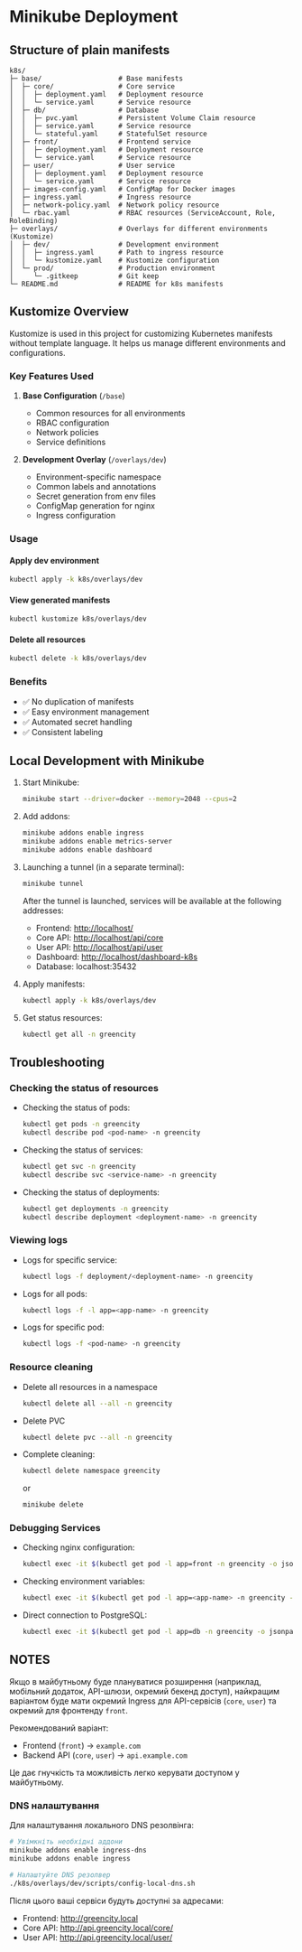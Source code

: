 # Minikube Deployment

## Structure of plain manifests

```text
k8s/
├─ base/                   # Base manifests
│  ├─ core/                # Core service
│  │  ├─ deployment.yaml   # Deployment resource
│  │  └─ service.yaml      # Service resource
│  ├─ db/                  # Database
│  │  ├─ pvc.yaml          # Persistent Volume Claim resource
│  │  ├─ service.yaml      # Service resource
│  │  └─ stateful.yaml     # StatefulSet resource
│  ├─ front/               # Frontend service
│  │  ├─ deployment.yaml   # Deployment resource
│  │  └─ service.yaml      # Service resource
│  ├─ user/                # User service
│  │  ├─ deployment.yaml   # Deployment resource
│  │  └─ service.yaml      # Service resource
│  ├─ images-config.yaml   # ConfigMap for Docker images
│  ├─ ingress.yaml         # Ingress resource
│  ├─ network-policy.yaml  # Network policy resource
│  └─ rbac.yaml            # RBAC resources (ServiceAccount, Role, RoleBinding)
├─ overlays/               # Overlays for different environments (Kustomize)
│  ├─ dev/                 # Development environment
│  │  ├─ ingress.yaml      # Path to ingress resource
│  │  └─ kustomize.yaml    # Kustomize configuration
│  └─ prod/                # Production environment
│     └─ .gitkeep          # Git keep
└─ README.md               # README for k8s manifests
```

## Kustomize Overview

Kustomize is used in this project for customizing Kubernetes manifests without template language.
It helps us manage different environments and configurations.

### Key Features Used

1. **Base Configuration** (`/base`)

   - Common resources for all environments
   - RBAC configuration
   - Network policies
   - Service definitions

2. **Development Overlay** (`/overlays/dev`)

   - Environment-specific namespace
   - Common labels and annotations
   - Secret generation from env files
   - ConfigMap generation for nginx
   - Ingress configuration

### Usage

#### Apply dev environment

```bash
kubectl apply -k k8s/overlays/dev
```

#### View generated manifests

```bash
kubectl kustomize k8s/overlays/dev
```

#### Delete all resources

```bash
kubectl delete -k k8s/overlays/dev
```

### Benefits

- ✅ No duplication of manifests
- ✅ Easy environment management
- ✅ Automated secret handling
- ✅ Consistent labeling

## Local Development with Minikube

1. Start Minikube:

   ```bash
   minikube start --driver=docker --memory=2048 --cpus=2
   ```

2. Add addons:

   ```bash
   minikube addons enable ingress
   minikube addons enable metrics-server
   minikube addons enable dashboard
   ```

3. Launching a tunnel (in a separate terminal):

   ```bash
   minikube tunnel
   ```

   After the tunnel is launched, services will be available at the following addresses:

   - Frontend: <http://localhost/>
   - Core API: <http://localhost/api/core>
   - User API: <http://localhost/api/user>
   - Dashboard: <http://localhost/dashboard-k8s>
   - Database: localhost:35432

4. Apply manifests:

   ```bash
   kubectl apply -k k8s/overlays/dev
   ```

5. Get status resources:

   ```bash
   kubectl get all -n greencity
   ```

## Troubleshooting

### Checking the status of resources

- Checking the status of pods:

  ```bash
  kubectl get pods -n greencity
  kubectl describe pod <pod-name> -n greencity
  ```

- Checking the status of services:

  ```bash
  kubectl get svc -n greencity
  kubectl describe svc <service-name> -n greencity
  ```

- Checking the status of deployments:

  ```bash
  kubectl get deployments -n greencity
  kubectl describe deployment <deployment-name> -n greencity
  ```

### Viewing logs

- Logs for specific service:

  ```bash
  kubectl logs -f deployment/<deployment-name> -n greencity
  ```

- Logs for all pods:

  ```bash
  kubectl logs -f -l app=<app-name> -n greencity
  ```

- Logs for specific pod:

  ```bash
  kubectl logs -f <pod-name> -n greencity
  ```

### Resource cleaning

- Delete all resources in a namespace

  ```bash
  kubectl delete all --all -n greencity
  ```

- Delete PVC

  ```bash
  kubectl delete pvc --all -n greencity
  ```

- Complete cleaning:

  ```bash
  kubectl delete namespace greencity
  ```

  or

  ```bash
  minikube delete
  ```

### Debugging Services

- Checking nginx configuration:

  ```bash
  kubectl exec -it $(kubectl get pod -l app=front -n greencity -o jsonpath='{.items[0].metadata.name}') -n greencity -- cat /etc/nginx/conf.d/default.conf
  ```

- Checking environment variables:

  ```bash
  kubectl exec -it $(kubectl get pod -l app=<app-name> -n greencity -o jsonpath='{.items[0].metadata.name}') -n greencity -- env
  ```

- Direct connection to PostgreSQL:

  ```bash
  kubectl exec -it $(kubectl get pod -l app=db -n greencity -o jsonpath='{.items[0].metadata.name}') -n greencity -- psql -U <user-name> -d <database-name>
  ```

## NOTES

Якщо в майбутньому буде плануватися розширення (наприклад, мобільний додаток, API-шлюзи, окремий бекенд доступ), найкращим варіантом буде мати окремий Ingress для API-сервісів (`core`, `user`) та окремий для фронтендy `front`.

Рекомендований варіант:

- Frontend (`front`) -> `example.com`
- Backend API (`core`, `user`) -> `api.example.com`

Це дає гнучкість та можливість легко керувати доступом у майбутньому.

### DNS налаштування

Для налаштування локального DNS резолвінга:

```bash
# Увімкніть необхідні аддони
minikube addons enable ingress-dns
minikube addons enable ingress

# Налаштуйте DNS резолвер
./k8s/overlays/dev/scripts/config-local-dns.sh
```

Після цього ваші сервіси будуть доступні за адресами:

- Frontend: <http://greencity.local>
- Core API: <http://api.greencity.local/core/>
- User API: <http://api.greencity.local/user/>
